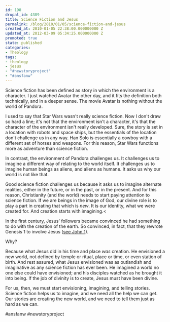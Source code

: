```yaml
---
id: 198
drupal_id: 4389
title: Science Fiction and Jesus
permalink: /blog/2010/01/05/science-fiction-and-jesus
created_at: 2010-01-05 22:38:00.000000000 Z
updated_at: 2012-03-09 05:34:25.000000000 Z
promoted: true
state: published
categories:
- Theology
tags:
- theology
- jesus
- "#newstoryproject"
- "#ansfanw"
---
```

Science fiction has been defined as story in which the environment is a character.  I just watched Avatar the other day, and it fits the definition both technically, and in a deeper sense. The movie Avatar is nothing without the world of Pandora.

I used to say that Star Wars wasn't really science fiction. Now I don't draw so hard a line; it's not that the environment isn't a character, it's that the character of the environment isn't really developed. Sure, the story is set in a location with robots and space ships, but the essentials of the location don't challenge us in any way. Han Solo is essentially a cowboy with a different set of horses and weapons. For this reason, Star Wars functions more as adventure than science fiction.

In contrast, the environment of Pandora challenges us. It challenges us to imagine a different way of relating to the world itself. It challenges us to imagine human beings as aliens, and aliens as humane. It asks us why our world is not like that.

Good science fiction challenges us because it asks us to imagine alternate realities, either in the future, or in the past, or in the present. And for this reason, Christianity (and the world) needs to start paying attention to science fiction. If we are beings in the image of God, our divine role is to play a part in creating that which is <i>new</i>. It is our identity, what we were created for. And creation starts with imagining.<

In the first century, Jesus' followers became convinced he had something to do with the creation of the earth. So convinced, in fact, that they rewrote Genesis 1 to involve Jesus (<a href="/blog/2007/01/05/did-jesus-create-the-world-or-did-god">see John 1</a>).

Why?

Because what Jesus did in his time and place <i>was</i> creation. He envisioned a new world, not defined by temple or ritual, place or time, or even station of birth. And rest assured, what Jesus envisioned was as outlandish and imaginative as any science fiction has ever been. He imagined a world no one else could have envisioned; and his disciples watched as he brought it into being. If the job of divinity is to create, Jesus must have been divine.

For us, then, we must start envisioning, imagining, and telling stories. Science fiction helps us to imagine, and we need all the help we can get. Our stories are creating the new world, and we need to tell them just as hard as we can.

#ansfanw
#newstoryproject
